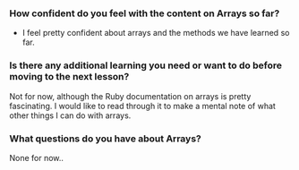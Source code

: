 ### How confident do you feel with the content on Arrays so far?
- I feel pretty confident about arrays and the methods we have learned so far. 

### Is there any additional learning you need or want to do before moving to the next lesson?
Not for now, although the Ruby documentation on arrays is pretty fascinating. I would like to read through it to make a mental note of what other things I can do with arrays.

### What questions do you have about Arrays?
None for now..